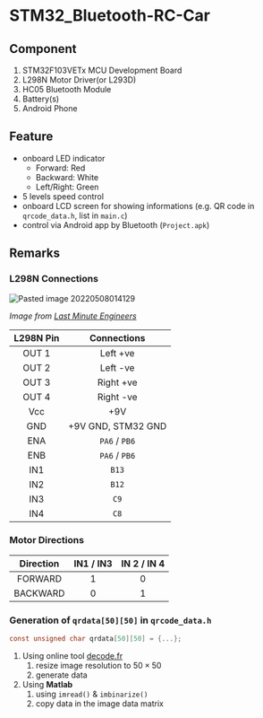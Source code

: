 # STM32_Bluetooth-RC-Car
## Component
1. STM32F103VETx MCU Development Board
2. L298N Motor Driver(or L293D)
3. HC05 Bluetooth Module
4. Battery(s)
5. Android Phone

## Feature
- onboard LED indicator
  - Forward: Red
  - Backward: White
  - Left/Right: Green
- 5 levels speed control
- onboard LCD screen for showing informations (e.g. QR code in `qrcode_data.h`, list in `main.c`)
- control via Android app by Bluetooth (`Project.apk`)

## Remarks
### L298N Connections
![Pasted image 20220508014129](https://user-images.githubusercontent.com/76443690/208470330-c1208874-55ab-4e7b-aebc-a35a09a6a526.png)

*Image from [Last Minute Engineers](https://lastminuteengineers.com/l298n-dc-stepper-driver-arduino-tutorial/)*

| L298N Pin |    Connections     |
|:---------:|:------------------:|
|   OUT 1   |      Left +ve      |
|   OUT 2   |      Left -ve      |
|   OUT 3   |     Right +ve      |
|   OUT 4   |     Right -ve      |
|    Vcc    |        +9V         |
|    GND    | +9V GND, STM32 GND |
|    ENA    |   `PA6` / `PB6`    |
|    ENB    |   `PA6` / `PB6`    |
|    IN1    |       `B13`        |
|    IN2    |       `B12`        |
|    IN3    |        `C9`        |
|    IN4    |        `C8`        |
### Motor Directions
| Direction | IN1 / IN3 | IN 2 / IN 4 |
|:---------:|:---------:|:-----------:|
|  FORWARD  |     1     |      0      |
| BACKWARD  |     0     |      1      |
### Generation of `qrdata[50][50]` in `qrcode_data.h`
```c
const unsigned char qrdata[50][50] = {...};
```
1. Using online tool [decode.fr](https://www.dcode.fr/binary-image)
	1. resize image resolution to $50\times50$
	2. generate data 
2. Using **Matlab**
	1. using `imread()` & `imbinarize()`
	2. copy data in the image data matrix
